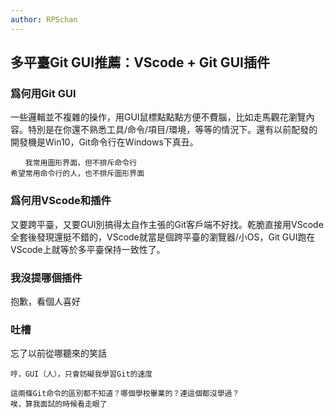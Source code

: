 ```yaml
---
author: RPSchan
---
```

## 多平臺Git GUI推薦：VScode + Git GUI插件

### 爲何用Git GUI
一些邏輯並不複雜的操作，用GUI鼠標點點點方便不費腦，比如走馬觀花瀏覽內容。特別是在你還不熟悉工具/命令/項目/環境，等等的情況下。還有以前配發的開發機是Win10，Git命令行在Windows下真丑。
```
　　我常用圖形界面，但不排斥命令行
希望常用命令行的人，也不排斥圖形界面
```

### 爲何用VScode和插件
又要跨平臺，又要GUI別搞得太自作主張的Git客戶端不好找。乾脆直接用VScode全套後發現還挺不錯的，VScode就當是個跨平臺的瀏覽器/小OS，Git GUI跑在VScode上就等於多平臺保持一致性了。

### 我沒提哪個插件
抱歉，看個人喜好

### 吐槽
忘了以前從哪聽來的笑話
```
哼，GUI（人），只會妨礙我學習Git的速度

這兩條Git命令的區別都不知道？哪個學校畢業的？連這個都沒學過？
唉，算我面試的時候看走眼了
```
